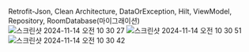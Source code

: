 Retrofit-Json, Clean Architecture, DataOrException, Hilt, ViewModel, Repository, RoomDatabase(마이그래이션)
![스크린샷 2024-11-14 오전 10 30 27](https://github.com/user-attachments/assets/d0f49ca2-1090-46e0-83d8-d8e76d0a7693)
![스크린샷 2024-11-14 오전 10 30 51](https://github.com/user-attachments/assets/e732ffa1-d5a0-47a6-8b6a-97512b9710ce)
![스크린샷 2024-11-14 오전 10 30 42](https://github.com/user-attachments/assets/e318d4f9-161d-41fe-9f8c-3800bdaa7231)
